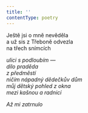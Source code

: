 ```yaml
---
title: ''
contentType: poetry
---
```


<section>

Ještě jsi o mně nevěděla  
a už sis z Třeboně odvezla  
na třech snímcích

_ulici s podloubím —  
dílo praděda  
z předměstí  
ničím nápadný dědečkův dům  
můj dětský pohled z okna  
mezi kašnou a radnicí_

</section>

<section>

_Až mi zatrnulo_

</section>
